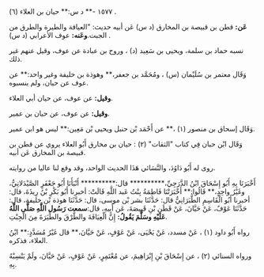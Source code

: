 ١٥٧٧ -** د س:** حيان بن العلاء (٦) .

**عَن:** قطن بن قبيصة بن المخارق (د س) عَن أبيه حديث: "العيافة والطيرة والطرق من الجبت.**وعَنه:** عوف الأعرابي (د س) .

نسبه حماد بن سلمة، ويحيى بن سَعِيد (د) ، وروح بن عبادة عن عوف، وقيل عنهم غير ذلك.

وَقَال معتمر بن سُلَيْمان (س) ، ومُحَمَّد بن جعفر،** وهوذة بن خليفة وغير واحد:** عن عوف عن حيان، ولم ينسبوه.

**وقيل:** عن عوف، عن حيان أبي العلاء.

**وقيل:** عن عوف، عن حيان بن عمير.

وَقَال إسحاق بن منصور (١) ،** عن أَحْمَد بْن حنبل ويحيى بْن مَعِين:** ليس هو ابن عمير.

وَقَال ابْن حبان فِي كتاب "الثقات" (٢) : حيان بن مخارق أَبُو العلاء يروي عن قطن بن قبيصة بن المخارق عَن أبيه.

روى له أَبُو دَاوُدَ، والنَّسَائي هَذَا الحديث الواحد، وقد وقع لنا عاليا من روايته.

أَخْبَرَنَا بِهِ أَبُو إِسْحَاقَ ابْنُ الدَّرَجِيِّ،********** قال:********** أَنْبَأَنَا أَبُو جَعْفَرٍ الصَّيْدَلانِيُّ، وغَيْرُ واحِدٍ،** قَالُوا:** أَخْبَرَتْنَا فَاطِمَةُ بِنْتُ عَبد اللَّهِ قَالَتْ: أخبرنا أَبُو بَكْرِ بْنُ رِيذَةَ، قال: أخبرنا أَبُو الْقَاسِمِ الطَّبَرَانِيُّ قال: حَدَّثَنَا بشر بْن موسى، قال: حَدَّثَنَا هوذة بْن خليفة، قال: حَدَّثَنَا عَوْفٌ، عَنْ حَيَّانَ، عَنْ قَطَنِ بْنِ قَبِيصَةَ، عَن أَبِيهِ، قال:**سمعت رَسُول اللَّهِ صَلَّى اللَّهُ عَلَيْهِ وسَلَّمَ يَقُولُ:** إِنَّ الْعِيَافَةَ والطَّرْقَ والطِّيَرَةَ مِنَ الْجِبْتِ.

رواه أَبُو داود (١) ، عَنْ مسدد، عَنْ يَحْيَى، عَنْ عَوْفٍ، عَنْ حَيَّانَ،** قال غَيْرُ مُسَدَّدٍ:** ابْنُ العلاء، فذكره.

ورواه السنائي (٢) ، عن إِسْحَاقَ بْنِ إِبْرَاهِيمَ، عن مُعْتَمِرٍ، عَنْ عَوْفٍ، عَنْ حَيَّانَ، ولَمْ يَنْسِبْهُ بِهِ.